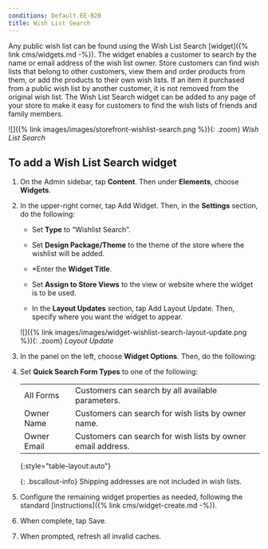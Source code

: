 ```yaml
---
conditions: Default.EE-B2B
title: Wish List Search
---
```


Any public wish list can be found using the Wish List Search [widget]({% link cms/widgets.md -%}). The widget enables a customer to search by the name or email address of the wish list owner. Store customers can find wish lists that belong to other customers, view them and order products from them, or add the products to their own wish lists. If an item it purchased from a public wish list by another customer, it is not removed from the original wish list. The Wish List Search widget can be added to any page of your store to make it easy for customers to find the wish lists of friends and family members.

![]({% link images/images/storefront-wishlist-search.png %}){: .zoom}
*Wish List Search*

## To add a Wish List Search widget

1. On the Admin sidebar, tap **Content**. Then under **Elements**, choose **Widgets**.

1. In the upper-right corner, tap <span class="btn">Add Widget</span>. Then, in the **Settings** section, do the following:

   * Set **Type** to “Wishlist Search”.

   * Set **Design Package/Theme** to the theme of the store where the wishlist will be added.

   * *Enter the **Widget Title**.

   * Set **Assign to Store Views** to the view or website where the widget is to be used.

   * In the **Layout Updates** section, tap <span class="btn">Add Layout Update</span>. Then, specify where you want the widget to appear.

    ![]({% link images/images/widget-wishlist-search-layout-update.png %}){: .zoom}
    *Layout Update*

1. In the panel on the left, choose **Widget Options**. Then, do the following:

1. Set **Quick Search Form Types** to one of the following:

    |||
    |---|---|
    |All Forms|Customers can search by all available parameters.|
    |Owner Name|Customers can search for wish lists by owner name.|
    |Owner Email|Customers can search for wish lists by owner email address.|
    {:style="table-layout:auto"}

    {: .bscallout-info}
    Shipping addresses are not included in wish lists.

1. Configure the remaining widget properties as needed, following the standard [instructions]({% link cms/widget-create.md -%}).

1. When complete, tap <span class="btn">Save</span>.

1. When prompted, refresh all invalid caches.